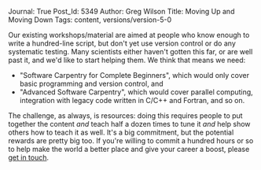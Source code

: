 Journal: True
Post_Id: 5349
Author: Greg Wilson
Title: Moving Up and Moving Down
Tags: content, versions/version-5-0

<p>Our existing workshops/material are aimed at people who know enough to write a hundred-line script, but don't yet use version control or do any systematic testing.  Many scientists either haven't gotten this far, or are well past it, and we'd like to start helping them.  We think that means we need:</p>
<ul>
  <li>"Software Carpentry for Complete Beginners", which would only cover basic programming and version control, and</li>
  <li>"Advanced Software Carpentry", which would cover parallel computing, integration with legacy code written in C/C++ and Fortran, and so on.</li>
</ul>
<p>The challenge, as always, is resources: doing this requires people to put together the content <em>and</em> teach half a dozen times to tune it <em>and</em> help show others how to teach it as well.  It's a big commitment, but the potential rewards are pretty big too.  If you're willing to commit a hundred hours or so to help make the world a better place and give your career a boost, please <a href="mailto:{{contact_email}}">get in touch</a>.</p>

